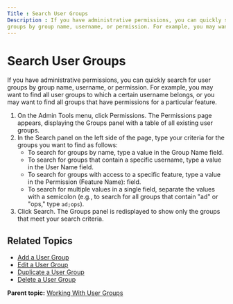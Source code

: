 ```yaml
---
Title : Search User Groups
Description : If you have administrative permissions, you can quickly search for user
groups by group name, username, or permission. For example, you may want
---
```



# Search User Groups



If you have administrative permissions, you can quickly search for user
groups by group name, username, or permission. For example, you may want
to find all user groups to which a certain username belongs, or you may
want to find all groups that have permissions for a particular feature.

1.  On the Admin Tools menu,
    click Permissions. The Permissions
    page appears, displaying the Groups panel with a table of all
    existing user groups.
2.  In the Search panel on the left side of the page, type your criteria
    for the groups you want to find as follows:
    - To search for groups by name, type a value in
      the Group Name field.
    - To search for groups that contain a specific username, type a
      value in the User Name field.
    - To search for groups with access to a specific feature, type a
      value in the Permission (Feature
      Name): field.
    - To search for multiple values in a single field, separate the
      values with a semicolon (e.g., to search for all groups that
      contain "ad" or "ops," type `ad;ops`).
3.  Click Search. The Groups panel is redisplayed to show only the
    groups that meet your search criteria.

<div id="ID-000031e6__section_vsl_vvj_nwb" >

## Related Topics

- <a href="add-a-user-group.html" class="xref">Add a User Group</a>
- <a href="edit-a-user-group.html" class="xref">Edit a User Group</a>
- <a href="duplicate-a-user-group.html" class="xref">Duplicate a User
  Group</a>
- <a href="delete-a-user-group.html" class="xref">Delete a User Group</a>





<div class="familylinks">

<div class="parentlink">

**Parent topic:**
<a href="../topics/working-with-user-groups.html" class="link">Working
With User Groups</a>






